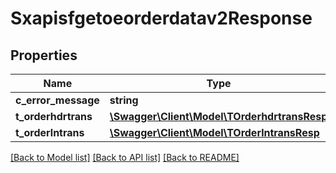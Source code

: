 # Sxapisfgetoeorderdatav2Response

## Properties
Name | Type | Description | Notes
------------ | ------------- | ------------- | -------------
**c_error_message** | **string** |  | [optional] 
**t_orderhdrtrans** | [**\Swagger\Client\Model\TOrderhdrtransResp**](TOrderhdrtransResp.md) |  | [optional] 
**t_orderlntrans** | [**\Swagger\Client\Model\TOrderlntransResp**](TOrderlntransResp.md) |  | [optional] 

[[Back to Model list]](../README.md#documentation-for-models) [[Back to API list]](../README.md#documentation-for-api-endpoints) [[Back to README]](../README.md)


